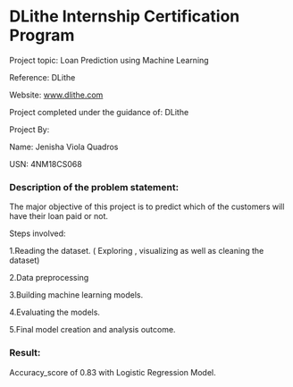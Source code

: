 # DLithe Internship Certification Program

Project topic: Loan Prediction using Machine Learning

Reference: DLithe

Website: www.dlithe.com

Project completed under the guidance of: DLithe


Project By:

Name: Jenisha Viola Quadros

USN: 4NM18CS068


### Description of the problem statement:
The major objective of this project is to predict which of the customers will have their loan paid or not.

Steps involved:

1.Reading the dataset. ( Exploring , visualizing as well as cleaning the dataset)

2.Data preprocessing

3.Building machine learning models.

4.Evaluating the models.

5.Final model creation and analysis outcome.

### Result:
Accuracy_score of 0.83 with Logistic Regression Model.
